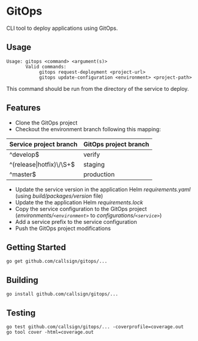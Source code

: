 GitOps
======

CLI tool to deploy applications using GitOps.

Usage
-----

```
Usage: gitops <command> <argument(s)>
       Valid commands:
            gitops request-deployment <project-url>
            gitops update-configuration <environment> <project-path>
```

This command should be run from the directory of the service to deploy.

Features
--------

* Clone the GitOps project
* Checkout the environment branch following this mapping:

| Service project branch     | GitOps project branch |
|----------------------------|-----------------------|
| ^develop$                  | verify                |
| ^(release\|hotfix)\\/\\S+$ | staging               |
| ^master$                   | production            |

* Update the service version in the application Helm *requirements.yaml* (using *build/packages/version* file)
* Update the the application Helm *requirements.lock*
* Copy the service configuration to the GitOps project (*environments/`<environment>`* to *configurations/`<service>`*)
* Add a service prefix to the service configuration
* Push the GitOps project modifications

Getting Started
---------------
```
go get github.com/callsign/gitops/...
```

Building
--------
```
go install github.com/callsign/gitops/...
```

Testing
-------
```
go test github.com/callsign/gitops/... -coverprofile=coverage.out
go tool cover -html=coverage.out
```
